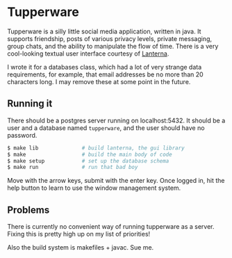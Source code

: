 # Tupperware

Tupperware is a silly little social media application, written in java.
It supports friendship, posts of various privacy levels, private messaging, group chats, and the ability to manipulate the flow of time.
There is a very cool-looking textual user interface courtesy of [Lanterna](https://github.com/mabe02/lanterna).

I wrote it for a databases class, which had a lot of very strange data requirements, for example, that email addresses be no more than 20 characters long.
I may remove these at some point in the future.

## Running it

There should be a postgres server running on localhost:5432.
It should be a user and a database named `tupperware`, and the user should have no password.

```bash
$ make lib              # build lanterna, the gui library
$ make                  # build the main body of code
$ make setup            # set up the database schema
$ make run              # run that bad boy
```

Move with the arrow keys, submit with the enter key. Once logged in, hit the
help button to learn to use the window management system.

## Problems

There is currently no convenient way of running tupperware as a server.
Fixing this is pretty high up on my list of priorities!

Also the build system is makefiles + javac. Sue me.
